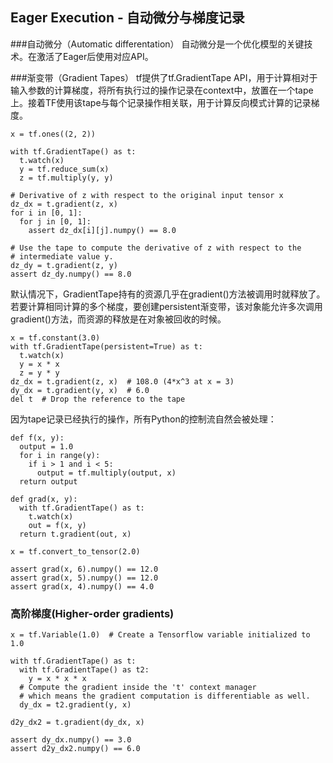 ## Eager Execution - 自动微分与梯度记录

###自动微分（Automatic differentation）
自动微分是一个优化模型的关键技术。在激活了Eager后使用对应API。

###渐变带（Gradient Tapes）
tf提供了tf.GradientTape API，用于计算相对于输入参数的计算梯度，将所有执行过的操作记录在context中，放置在一个tape上。接着TF使用该tape与每个记录操作相关联，用于计算反向模式计算的记录梯度。

	x = tf.ones((2, 2))
	
	with tf.GradientTape() as t:
	  t.watch(x)
	  y = tf.reduce_sum(x)
	  z = tf.multiply(y, y)
	
	# Derivative of z with respect to the original input tensor x
	dz_dx = t.gradient(z, x)
	for i in [0, 1]:
	  for j in [0, 1]:
	    assert dz_dx[i][j].numpy() == 8.0

	# Use the tape to compute the derivative of z with respect to the
	# intermediate value y.
	dz_dy = t.gradient(z, y)
	assert dz_dy.numpy() == 8.0

默认情况下，GradientTape持有的资源几乎在gradient()方法被调用时就释放了。若要计算相同计算的多个梯度，要创建persistent渐变带，该对象能允许多次调用gradient()方法，而资源的释放是在对象被回收的时候。

	x = tf.constant(3.0)
	with tf.GradientTape(persistent=True) as t:
	  t.watch(x)
	  y = x * x
	  z = y * y
	dz_dx = t.gradient(z, x)  # 108.0 (4*x^3 at x = 3)
	dy_dx = t.gradient(y, x)  # 6.0
	del t  # Drop the reference to the tape

因为tape记录已经执行的操作，所有Python的控制流自然会被处理：

	def f(x, y):
	  output = 1.0
	  for i in range(y):
	    if i > 1 and i < 5:
	      output = tf.multiply(output, x)
	  return output
	
	def grad(x, y):
	  with tf.GradientTape() as t:
	    t.watch(x)
	    out = f(x, y)
	  return t.gradient(out, x)
	
	x = tf.convert_to_tensor(2.0)
	
	assert grad(x, 6).numpy() == 12.0
	assert grad(x, 5).numpy() == 12.0
	assert grad(x, 4).numpy() == 4.0

### 高阶梯度(Higher-order gradients)

	x = tf.Variable(1.0)  # Create a Tensorflow variable initialized to 1.0
	
	with tf.GradientTape() as t:
	  with tf.GradientTape() as t2:
	    y = x * x * x
	  # Compute the gradient inside the 't' context manager
	  # which means the gradient computation is differentiable as well.
	  dy_dx = t2.gradient(y, x)

	d2y_dx2 = t.gradient(dy_dx, x)
	
	assert dy_dx.numpy() == 3.0
	assert d2y_dx2.numpy() == 6.0
